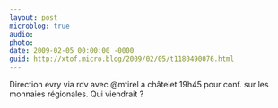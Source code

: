```yaml
---
layout: post
microblog: true
audio: 
photo: 
date: 2009-02-05 00:00:00 -0000
guid: http://xtof.micro.blog/2009/02/05/t1180490076.html
---
```

Direction evry via rdv avec @mtirel a châtelet 19h45 pour conf. sur les monnaies régionales. Qui viendrait ?

